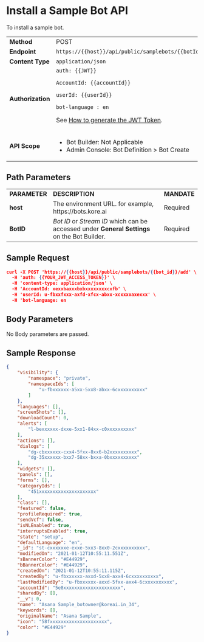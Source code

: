 # Install a Sample Bot API

To install a sample bot.


<table>
  <tr>
   <td><strong>Method</strong>
   </td>
   <td>POST
   </td>
  </tr>
  <tr>
   <td><strong>Endpoint</strong>
   </td>
   <td><code>https://{{host}}/api/public/samplebots/{{botId}}/add</code>
   </td>
  </tr>
  <tr>
   <td><strong>Content Type</strong>
   </td>
   <td><code>application/json</code>
   </td>
  </tr>
  <tr>
   <td><strong>Authorization</strong>
   </td>
   <td><code>auth: {{JWT}}</code>
<p>
<code>AccountId: {{accountId}}</code>
<p>
<code>userId: {{userId}}</code>
<p>
<code>bot-language : en</code>
<p>
See <a href="../api-introduction/#generating-the-jwt-token">How to generate the JWT Token</a>.
   </td>
  </tr>
  <tr>
   <td><strong>API Scope</strong>
   </td>
   <td>
<ul>

<li>Bot Builder: Not Applicable

<li>Admin Console: Bot Definition > Bot Create
</li>
</ul>
   </td>
  </tr>
</table>

## Path Parameters

<table>
  <tr>
   <td><strong>PARAMETER</strong>
   </td>
   <td><strong>DESCRIPTION</strong>
   </td>
   <td><strong>MANDATE</strong>
   </td>
  </tr>
  <tr>
   <td><strong>host</strong>
   </td>
   <td>The environment URL. for example, https://bots.kore.ai
   </td>
   <td>Required
   </td>
  </tr>
  <tr>
   <td><strong>BotID</strong>
   </td>
   <td><em>Bot ID</em> or <em>Stream ID</em> which can be accessed under <strong>General Settings</strong> on the Bot Builder.
   </td>
   <td>Required
   </td>
  </tr>
</table>

## Sample Request

```json
curl -X POST 'https://{{host}}/api/public/samplebots/{{bot_id}}/add' \
  -H 'auth: {{YOUR_JWT_ACCESS_TOKEN}}' \
  -H 'content-type: application/json' \
  -H 'AccountId: xexxbaxxxbxbxxxxxxxxcxfb' \
  -H 'userId: u-fbxxfxxx-axfd-xfcx-abxx-xcxxxxaxexxx' \
  -H 'bot-language: en 
```

## Body Parameters

No Body parameters are passed.
## Sample Response

```json
{
    "visibility": {
        "namespace": "private",
        "namespaceIds": [
            "u-fbxxxxxx-a5xx-5xx8-abxx-6cxxxxxxxxxx"
        ]
    },
    "languages": [],
    "screenShots": [],
    "downloadCount": 0,
    "alerts": [
        "l-bexxxxxx-dxxe-5xx1-84xx-c0xxxxxxxxxx"
    ],
    "actions": [],
    "dialogs": [
        "dg-cbxxxxxx-cxx4-5fxx-8xx6-b2xxxxxxxxxx",
        "dg-35xxxxxx-bxx7-58xx-bxxa-0bxxxxxxxxxx"
    ],
    "widgets": [],
    "panels": [],
    "forms": [],
    "categoryIds": [
        "451xxxxxxxxxxxxxxxxxxxxx"
    ],
    "class": [],
    "featured": false,
    "profileRequired": true,
    "sendVcf": false,
    "isNLEnabled": true,
    "interruptsEnabled": true,
    "state": "setup",
    "defaultLanguage": "en",
    "_id": "st-cxxxxxxe-exxe-5xx3-8xx0-2cxxxxxxxxxx",
    "modifiedOn": "2021-01-12T10:55:11.551Z",
    "sBannerColor": "#E44929",
    "bBannerColor": "#E44929",
    "createdOn": "2021-01-12T10:55:11.115Z",
    "createdBy": "u-fbxxxxxx-axxd-5xx8-axx4-6cxxxxxxxxxx",
    "lastModifiedBy": "u-fbxxxxxx-axxd-5fxx-axx4-6cxxxxxxxxxx",
    "accountId": "5e8xxxxxxxxxxxxxxxxxxxxx",
    "sharedBy": [],
    "__v": 0,
    "name": "Asana Sample_botowner@koreai.in_34",
    "keywords": [],
    "originalName": "Asana Sample",
    "icon": "58fxxxxxxxxxxxxxxxxxxxxx",
    "color": "#E44929"
}
```